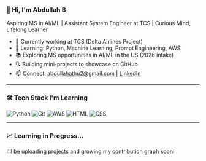### 👋 Hi, I'm Abdullah B  
Aspiring MS in AI/ML | Assistant System Engineer at TCS | Curious Mind, Lifelong Learner

- 💼 Currently working at TCS (Delta Airlines Project)
- 🌱 Learning: Python, Machine Learning, Prompt Engineering, AWS
- 📚 Exploring MS opportunities in AI/ML in the US (2026 intake)
- 🔍 Building mini-projects to showcase on GitHub
- 📫 Connect: [abdullahathu2@gmail.com](mailto:abdullahathu2@gmail.com) | [LinkedIn](https://www.linkedin.com/in/abu2508/)

---

### 🛠️ Tech Stack I'm Learning
![Python](https://img.shields.io/badge/-Python-333333?style=flat&logo=python)
![Git](https://img.shields.io/badge/-Git-333333?style=flat&logo=git)
![AWS](https://img.shields.io/badge/-AWS-333333?style=flat&logo=amazon-aws)
![HTML](https://img.shields.io/badge/-HTML-333333?style=flat&logo=html5)
![CSS](https://img.shields.io/badge/-CSS-333333?style=flat&logo=css3)

---

### 📈 Learning in Progress...
I'll be uploading projects and growing my contribution graph soon!
